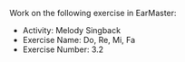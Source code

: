 Work on the following exercise in EarMaster:
- Activity: Melody Singback
- Exercise Name: Do, Re, Mi, Fa
- Exercise Number: 3.2
